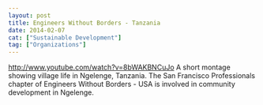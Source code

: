 ```yaml
---
layout: post
title: Engineers Without Borders - Tanzania
date: 2014-02-07
cat: ["Sustainable Development"]
tag: ["Organizations"]
---
```


http://www.youtube.com/watch?v=8bWAKBNCuJo
 A short montage showing village life in Ngelenge, Tanzania. The San Francisco Professionals chapter of Engineers Without Borders - USA is involved in community development in Ngelenge. 